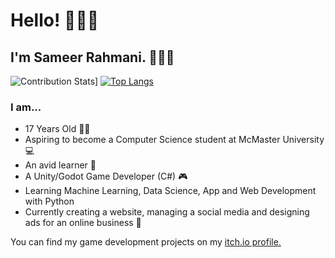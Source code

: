 # Hello! 🙋🏽‍♂️

## I'm Sameer Rahmani. 👨🏽‍💼 
![Contribution Stats](https://github-contribution-stats.vercel.app/api/?username=Sameerrahmani)] [![Top Langs](https://github-readme-stats.vercel.app/api/top-langs/?username=Sameerrahmani&langs_count=5&theme=dracula&layout=compact)](https://github.com/Sameerrahmani)



### I am...

- 17 Years Old 🧑🏽
- Aspiring to become a Computer Science student at McMaster University 💻
- An avid learner 🧠
- A Unity/Godot Game Developer (C#) 🎮
- Learning Machine Learning, Data Science, App and Web Development with Python
- Currently creating a website, managing a social media and designing ads for an online business 🏪


You can find my game development projects on my [itch.io profile.](https://sameerr.itch.io/)

